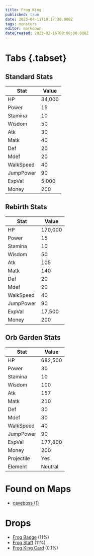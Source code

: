 ```yaml
---
title: Frog King
published: true
date: 2023-04-11T10:17:38.000Z
tags: monsters
editor: markdown
dateCreated: 2023-02-16T00:00:00.000Z
---
```


# Tabs {.tabset}

## Standard Stats

|Stat|Value|
|-|-|
|HP|34,000|
|Power|15|
|Stamina|10|
|Wisdom|50|
|Atk|30|
|Matk|40|
|Def|20|
|Mdef|20|
|WalkSpeed|40|
|JumpPower|90|
|ExpVal|5,000|
|Money|200|
## Rebirth Stats

|Stat|Value|
|-|-|
|HP|170,000|
|Power|15|
|Stamina|10|
|Wisdom|50|
|Atk|105|
|Matk|140|
|Def|20|
|Mdef|20|
|WalkSpeed|40|
|JumpPower|90|
|ExpVal|17,500|
|Money|200|
## Orb Garden Stats

|Stat|Value|
|-|-|
|HP|682,500|
|Power|30|
|Stamina|10|
|Wisdom|100|
|Atk|157|
|Matk|210|
|Def|30|
|Mdef|30|
|WalkSpeed|40|
|JumpPower|90|
|ExpVal|177,800|
|Money|200|
|Projectile|Yes|
|Element|Neutral|

# Found on Maps
 * [caveboss (1)](/maps/caveboss)

# Drops
 * [Frog Badge](/items/frog-badge) (11%)
 * [Frog Staff](/items/frog-staff) (11%)
 * [Frog King Card](/items/frog-king-card) (0.1%)

